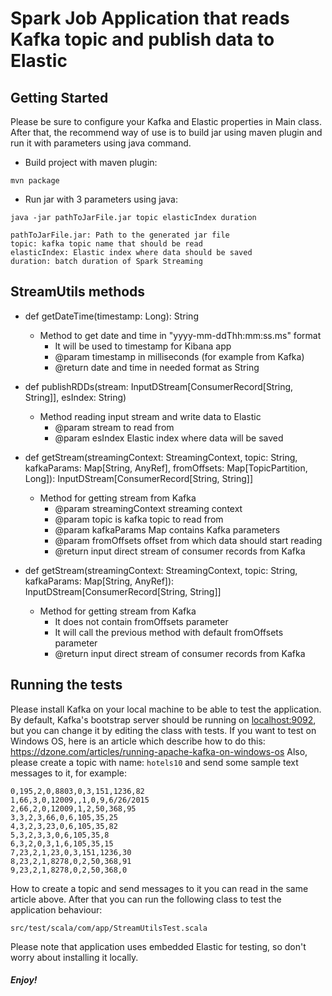 # Spark Job Application that reads Kafka topic and publish data to Elastic

## Getting Started

Please be sure to configure your Kafka and Elastic properties in Main class.
After that, the recommend way of use is to build jar using maven plugin and run it with parameters using java command.

* Build project with maven plugin:
```
mvn package
```
* Run jar with 3 parameters using java:
```
java -jar pathToJarFile.jar topic elasticIndex duration

pathToJarFile.jar: Path to the generated jar file
topic: kafka topic name that should be read
elasticIndex: Elastic index where data should be saved
duration: batch duration of Spark Streaming
```

## StreamUtils methods

* def getDateTime(timestamp: Long): String
  * Method to get date and time in "yyyy-mm-ddThh:mm:ss.ms" format
    * It will be used to timestamp for Kibana app
    * @param timestamp in milliseconds (for example from Kafka)
    * @return date and time in needed format as String

* def publishRDDs(stream: InputDStream[ConsumerRecord[String, String]], esIndex: String)
  * Method reading input stream and write data to Elastic
    * @param stream to read from
    * @param esIndex Elastic index where data will be saved
    
* def getStream(streamingContext: StreamingContext, topic: String, kafkaParams: Map[String, AnyRef], fromOffsets: Map[TopicPartition, Long]): InputDStream[ConsumerRecord[String, String]]
  * Method for getting stream from Kafka
    * @param streamingContext streaming context
    * @param topic is kafka topic to read from
    * @param kafkaParams Map contains Kafka parameters
    * @param fromOffsets offset from which data should start reading
    * @return input direct stream of consumer records from Kafka
    
* def getStream(streamingContext: StreamingContext, topic: String, kafkaParams: Map[String, AnyRef]): InputDStream[ConsumerRecord[String, String]]
  * Method for getting stream from Kafka
    * It does not contain fromOffsets parameter
    * It will call the previous method with default fromOffsets parameter
    * @return input direct stream of consumer records from Kafka

## Running the tests

Please install Kafka on your local machine to be able to test the application.
By default, Kafka's bootstrap server should be running on <localhost:9092>, but you can change it by editing the class with tests.
If you want to test on Windows OS, here is an article which describe how to do this: <https://dzone.com/articles/running-apache-kafka-on-windows-os>
Also, please create a topic with name: `hotels10` and send some sample text messages to it, for example:
```
0,195,2,0,8803,0,3,151,1236,82
1,66,3,0,12009,,1,0,9,6/26/2015
2,66,2,0,12009,1,2,50,368,95
3,3,2,3,66,0,6,105,35,25
4,3,2,3,23,0,6,105,35,82
5,3,2,3,3,0,6,105,35,8
6,3,2,0,3,1,6,105,35,15
7,23,2,1,23,0,3,151,1236,30
8,23,2,1,8278,0,2,50,368,91
9,23,2,1,8278,0,2,50,368,0
```
How to create a topic and send messages to it you can read in the same article above.
After that you can run the following class to test the application behaviour:
```
src/test/scala/com/app/StreamUtilsTest.scala
```
Please note that application uses embedded Elastic for testing, so don't worry about installing it locally.

##### Enjoy!
